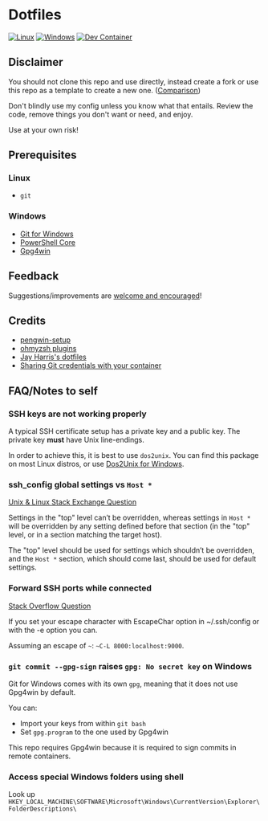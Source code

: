 # Dotfiles

[![Linux](https://github.com/Smithienious/dotfiles/actions/workflows/linux.yml/badge.svg)](https://github.com/Smithienious/dotfiles/actions/workflows/linux.yml)
[![Windows](https://github.com/Smithienious/dotfiles/actions/workflows/windows.yml/badge.svg)](https://github.com/Smithienious/dotfiles/actions/workflows/windows.yml)
[![Dev Container](https://github.com/Smithienious/dotfiles/actions/workflows/devcont.yml/badge.svg)](https://github.com/Smithienious/dotfiles/actions/workflows/devcont.yml)

## Disclaimer

You should not clone this repo and use directly, instead create a fork or use this repo as a template to create a new one. ([Comparison](https://docs.github.com/en/github/creating-cloning-and-archiving-repositories/creating-a-repository-on-github/creating-a-repository-from-a-template#about-repository-templates))

Don't blindly use my config unless you know what that entails.
Review the code, remove things you don't want or need, and enjoy.

Use at your own risk!

## Prerequisites

### Linux

- `git`

### Windows

- [Git for Windows](https://github.com/git-for-windows/git/releases/latest)
- [PowerShell Core](https://github.com/PowerShell/PowerShell/releases/latest)
- [Gpg4win](https://www.gpg4win.org/download.html)

<!-- https://www.gpg4win.org/thanks-for-download.html -->

## Feedback

Suggestions/improvements are [welcome and encouraged](https://github.com/Smithienious/dotfiles/issues)!

## Credits

- [pengwin-setup](https://github.com/WhitewaterFoundry/pengwin-setup)
- [ohmyzsh plugins](https://github.com/ohmyzsh/ohmyzsh/blob/master/plugins)
- [Jay Harris's dotfiles](https://github.com/jayharris/dotfiles-windows)
- [Sharing Git credentials with your container](https://code.visualstudio.com/docs/remote/containers#_sharing-git-credentials-with-your-container)

## FAQ/Notes to self

### SSH keys are not working properly

A typical SSH certificate setup has a private key and a public key.
The private key **must** have Unix line-endings.

In order to achieve this, it is best to use `dos2unix`.
You can find this package on most Linux distros, or use [Dos2Unix for Windows](https://waterlan.home.xs4all.nl/dos2unix.html).

### ssh_config global settings vs `Host *`

[Unix & Linux Stack Exchange Question](https://unix.stackexchange.com/q/606832)

Settings in the "top" level can’t be overridden, whereas settings in `Host *` will be overridden by any setting defined before that section (in the "top" level, or in a section matching the target host).

The "top" level should be used for settings which shouldn’t be overridden, and the `Host *` section, which should come last, should be used for default settings.

### Forward SSH ports while connected

[Stack Overflow Question](https://stackoverflow.com/questions/5211561/can-i-do-ssh-port-forwarding-after-ive-already-logged-in-with-ssh)

If you set your escape character with EscapeChar option in ~/.ssh/config or with the -e option you can.

Assuming an escape of `~`: `~C-L 8000:localhost:9000`.

### `git commit --gpg-sign` raises `gpg: No secret key` on Windows

Git for Windows comes with its own `gpg`, meaning that it does not use Gpg4win by default.

You can:

- Import your keys from within `git bash`
- Set `gpg.program` to the one used by Gpg4win

This repo requires Gpg4win because it is required to sign commits in remote containers.

### Access special Windows folders using shell

Look up `HKEY_LOCAL_MACHINE\SOFTWARE\Microsoft\Windows\CurrentVersion\Explorer\FolderDescriptions\`

